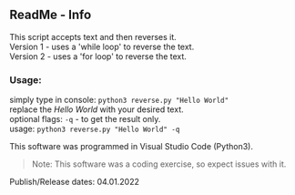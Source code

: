 ## ReadMe - Info

This script accepts text and then reverses it.  
Version 1 - uses a 'while loop' to reverse the text.  
Version 2 - uses a 'for loop' to reverse the text. <br />

### Usage:
  simply type in console: ```python3 reverse.py "Hello World"```  
  replace the *Hello World* with your desired text.  
  optional flags: `-q` -  to get the result only.  
  usage: ```python3 reverse.py "Hello World" -q``` <br />


This software was programmed in Visual Studio Code (Python3).  
> Note: This software was a coding exercise, so expect issues with it.



Publish/Release dates: 04.01.2022
